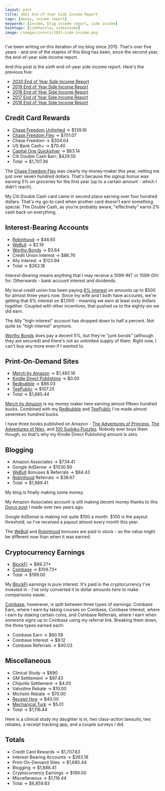 ```yaml
---
layout: post
title: 2021 End of Year Side Income Report
tags: [money, income report]
keywords: [income, blog income report, side income]
hashtags: [sidehustle, sideincome]
image: /images/covers/2021-side-income.png
---
```


I've been writing on this iteration of my blog since 2015. That's over five years - and one of the staples of this blog has been, since the second year, the end-of-year side income report.

And this post is the *sixth* end-of-year side income report. Here's the previous five:

* [2020 End of Year Side Income Report](https://www.joehxblog.com/2020-end-of-year-side-income-report/)
* [2019 End of Year Side Income Report](https://www.joehxblog.com/2019-end-of-year-side-income-report/)
* [2018 End of Year Side Income Report](https://www.joehxblog.com/2018-end-of-year-side-income-report/)
* [2017 End of Year Side Income Report](https://www.joehxblog.com/2017-end-of-year-side-income-report/)
* [2016 End of Year Side Income Report](https://www.joehxblog.com/2016-end-of-year-side-income-report/)

## Credit Card Rewards

* [Chase Freedom Unlimited](https://www.joehxblog.com/chase-freedom-unlimited/) &rarr; $139.16
* [Chase Freedom Flex](https://www.joehxblog.com/chase-freedom/) &rarr; $701.07
* Chase Freedom &rarr; $304.04
* US Bank Cash+ &rarr; $70.40
* [Capital One Quicksilver](https://www.joehxblog.com/capital-one/) &rarr; $63.14
* Citi Double Cash &arr; $429.55
* Total &rarr; $1,707.36

The [Chase Freedom Flex](https://www.joehxblog.com/chase-freedom/)  was clearly my money-maker this year, netting me just over seven hundred dollars. That's because the signup bonus was earning 5% on groceries for the first year (up to a certain amount - which I didn't reach).

My Citi Double Cash card came in second place earning over four hundred dollars. That's my go-to card when another card doesn't earn something special. The Double Cash, as you're probably aware, "effectively" earns 2% cash back on everything.

## Interest-Bearing Accounts

* [Robinhood](https://www.joehxblog.com/robinhood/) &rarr; $46.65
* [WeBull](https://www.joehxblog.com/webull/) &rarr; $2.19
* [Worthy Bonds](https://www.joehxblog.com/worthybonds/) &rarr; $3.64
* Credit Union Interest &rarr; $86.76
* Ally Interest &rarr; $123.94
* Total &rarr; $263.18

*Interest-Bearing* means anything that I may receive a 1099-INT or 1099-DIV for. Otherwards - bank account interest and dividends.

My local credit union has been paying [6% interest](https://www.joehxblog.com/wright-patt-credit-union-quietly-doubles-truesaver-rate/) on amounts up to $500 for almost three years now. Since my wife and I both have accounts, we're getting that 6% interest on $1,000 - meaning we earn at least sixty dollars together. Coupled with other incentives, that pushed us to the eighty-six we did earn.

The Ally "high-interest" account has dropped down to half a percent. Not quite so "high interest" anymore.

[Worthy Bonds](https://www.joehxblog.com/worthybonds/) does pay a decent 5%, but they're "junk bonds" (although they are secured) and there's not an unlimited supply of them. Right now, I can't buy any more even if I wanted to.



## Print-On-Demand Sites

* [Merch by Amazon](https://www.amazon.com/s?k=%22joehx%22&i=fashion&tag=hendrixjoseph-20) &rarr; $1,492.16
* [Kindle Direct Publishing](https://www.amazon.com/Joseph-Hendrix/e/B081HH6SRL/?tag=hendrixjoseph-20) &rarr; $0.00
* [Redbubble](https://www.redbubble.com/people/joehx) &rarr; $86.03
* [TeePublic](https://www.joehxblog.com/teepublic/) &rarr; $107.25
* Total &rarr; $1,685.44

[Merch by Amazon](https://www.amazon.com/s?k=%22joehx%22&i=fashion&tag=hendrixjoseph-20) is my money maker here earning almost fifteen hundred bucks. Combined with my [Redbubble](https://www.redbubble.com/people/joehx) and [TeePublic](https://www.joehxblog.com/teepublic/) I've made almost seventeen hundred bucks.

I have three books published on Amazon - [The Adventures of Princess](https://www.amazon.com/gp/product/B07SRJTTMW/?tag=hendrixjoseph-20), [The Adventures of Niko](https://www.amazon.com/gp/product/B07M68STB4/?tag=hendrixjoseph-20), and [100 Sudoku Puzzles](https://www.amazon.com/gp/product/1707062951/?tag=hendrixjoseph-20). Nobody ever buys them though, so that's why my Kindle Direct Publishing amount is zero.

## Blogging

* Amazon Associates &rarr; $734.41
* Google AdSense &rarr; $1030.90
* [WeBull](https://www.joehxblog.com/webull/) Bonuses & Referrals &rarr; $84.43
* [Robinhood](https://www.joehxblog.com/robinhood/) Referrals &rarr; $38.67
* Total &rarr; $1,888.41

My blog is finally making some money.

My Amazon Associates account is still making decent money thanks to this [Dorco post](https://www.joehxblog.com/how-to-get-dorco-razor-blades-after-dorcousa-shuts-down/) I made over two years ago.

Google AdSense is making not quite $100 a month. $100 is the payout threshold, so I've received a payout almost every month this year.

The [WeBull](https://www.joehxblog.com/webull/) and [Robinhood](https://www.joehxblog.com/robinhood/) bonuses are paid in stock - so the value might be different now than when it was earned.

## Cryptocurrency Earnings

* [BlockFi](https://www.joehxblog.com/blockfi/) &rarr; $89.27*
* [Coinbase](https://www.joehxblog.com/coinbase/) &rarr; $109.73*
* Total &rarr; $199.00

My [BlockFi](https://www.joehxblog.com/blockfi/) earnings is pure interest. It's paid in the cryptocurrency I've invested in - I've only converted it to dollar amounts here to make comparisons easier.

[Coinbase](https://www.joehxblog.com/coinbase/), howerever, is split between three types of earnings: Coinbase Earn, where I earn by taking courses on Coinbase, Coinbase Interest, where I earn by staking certain coins, and Coinbase Referrals, where I earn when someone signs up to Coinbase using my referral link. Breaking them down, the three types earned each:

* Coinbase Earn &rarr; $60.58
* Coinbase Interest &rarr; $9.12
* Coinbase Referrals &rarr; $40.03

## Miscellaneous

* Clinical Study &rarr; $890
* GM Settlement &rarr; $97.43
* Chipotle Settlement &rarr; $4.00
* Valvoline Rebate &rarr; $10.00
* Michelin Rebate &rarr; $70.00
* [Receipt Hog](https://www.joehxblog.com/receipt-hog/) &rarr; $40.00
* [Mechanical Turk](https://www.mturk.com/) &rarr; $5.01
* Total &rarr; $1,116.44

Here is a clinical study my daughter is in, two class-action lawsuits, two rebates, a receipt tracking app, and a couple surveys I did.

## Totals

* Credit Card Rewards &rarr; $1,707.63
* Interest-Bearing Accounts &rarr; $263.18
* Print-On-Demand Sites &rarr; $1,685.44
* Blogging &rarr; $1,888.41
* Cryptocurrency Earnings &rarr; $199.00
* Miscellaneous &rarr; $1,116.44
* Total &rarr; $6,859.83